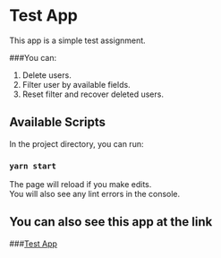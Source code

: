 # Test App
This app is a simple test assignment.

###You can:
1. Delete users.
2. Filter user by available fields.
3. Reset filter and recover deleted users.

## Available Scripts

In the project directory, you can run:

### `yarn start`

The page will reload if you make edits.\
You will also see any lint errors in the console.

## You can also see this app at the link

###[Test App](https://dallmad.github.io/fire-b-test/)
